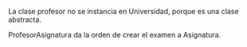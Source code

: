 La clase profesor no se instancia en Universidad, porque es una clase abstracta.

ProfesorAsignatura da la orden de crear el examen a Asignatura.